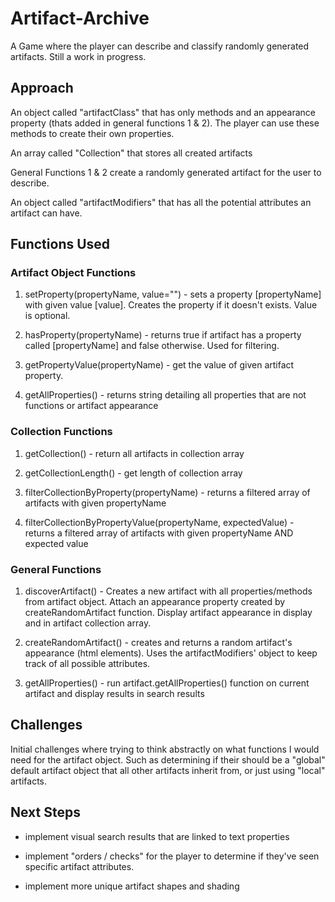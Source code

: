 # Artifact-Archive

A Game where the player can describe and classify randomly generated artifacts. Still a work in progress.

## Approach

An object called "artifactClass" that has only methods and an appearance property (thats added in general functions 1 & 2). The player can use these methods to create their own properties.

An array called "Collection" that stores all created artifacts

General Functions 1 & 2 create a randomly generated artifact for the user to describe.

An object called "artifactModifiers" that has all the potential attributes an artifact can have.

## Functions Used

### Artifact Object Functions

1. setProperty(propertyName, value="") - sets a property [propertyName] with given value [value]. Creates the property if it doesn't exists. Value is optional.

2. hasProperty(propertyName) - returns true if artifact has a property called [propertyName] and false otherwise. Used for filtering.

3. getPropertyValue(propertyName) - get the value of given artifact property.

4. getAllProperties() - returns string detailing all properties that are not functions or artifact appearance

### Collection Functions

1. getCollection() - return all artifacts in collection array

2. getCollectionLength() - get length of collection array

3. filterCollectionByProperty(propertyName) - returns a filtered array of artifacts with given propertyName

4. filterCollectionByPropertyValue(propertyName, expectedValue) - returns a filtered array of artifacts with given propertyName AND expected value

### General Functions

1. discoverArtifact() - Creates a new artifact with all properties/methods from artifact object. Attach an appearance property created by createRandomArtifact function. Display artifact appearance in display and in artifact collection array.

2. createRandomArtifact() - creates and returns a random artifact's appearance (html elements). Uses the artifactModifiers' object to keep track of all possible attributes.

3. getAllProperties() - run artifact.getAllProperties() function on current artifact and display results in search results

## Challenges

Initial challenges where trying to think abstractly on what functions I would need for the artifact object. Such as determining if their should be a "global" default artifact object that all other artifacts inherit from, or just using "local" artifacts.

## Next Steps

- implement visual search results that are linked to text properties

- implement "orders / checks" for the player to determine if they've seen specific artifact attributes.

- implement more unique artifact shapes and shading
